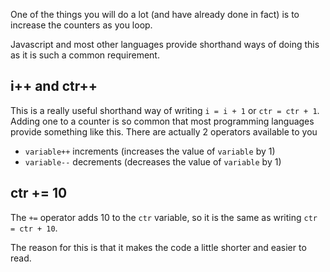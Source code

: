 One of the things you will do a lot (and have already done in fact) is to increase the counters as you loop.

Javascript and most other languages provide shorthand ways of doing this as it is such a common requirement.

## i++ and ctr++
This is a really useful shorthand way of writing `i = i + 1` or `ctr = ctr + 1`. Adding one to a counter is so common that most programming languages provide something like this. There are actually 2 operators available to you

- `variable++` increments (increases the value of `variable` by 1)
- `variable--` decrements (decreases the value of `variable` by 1)

## ctr += 10
The `+=` operator adds 10 to the `ctr` variable, so it is the same as writing `ctr = ctr + 10`.

The reason for this is that it makes the code a little shorter and easier to read.

